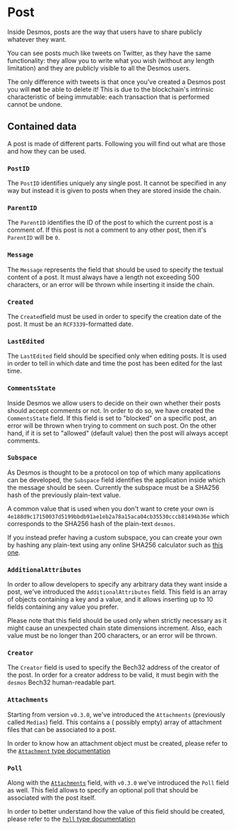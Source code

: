 # Post
Inside Desmos, posts are the way that users have to share publicly whatever they want. 

You can see posts much like tweets on Twitter, as they have the same functionality: they allow you to write what you wish (without any length limitation) and they are publicly visible to all the Desmos users.  

The only difference with tweets is that once you've created a Desmos post you will **not** be able to delete it! This is due to the blockchain's intrinsic characteristic of being immutable: each transaction that is performed cannot be undone.

## Contained data
A post is made of different parts. Following you will find out what are those and how they can be used. 

### `PostID`
The `PostID` identifies uniquely any single post. It cannot be specified in any way but instead it is given to posts when they are stored inside the chain. 

### `ParentID`
The `ParentID` identifies the ID of the post to which the current post is a comment of. If this post is not a comment to any other post, then it's `ParentID` will be `0`. 

### `Message`
The `Message` represents the field that should be used to specify the textual content of a post. It must always have a length not exceeding 500 characters, or an error will be thrown while inserting it inside the chain.

### `Created`
The `Created`field must be used in order to specify the creation date of the post. It must be an `RCF3339`-formatted date.  

### `LastEdited`
The `LastEdited` field should be specified only when editing posts. It is used in order to tell in which date and time the post has been edited for the last time. 

### `CommentsState`
Inside Desmos we allow users to decide on their own whether their posts should accept comments or not. In order to do so, we have created the `CommentsState` field. If this field is set to "blocked" on a specific post, an error will be thrown when trying to comment on such post. On the other hand, if it is set to "allowed" (default value) then the post will always accept comments. 

### `Subspace`
As Desmos is thought to be a protocol on top of which many applications can be developed, the `Subspace` field identifies the application inside which the message should be seen. Currently the subspace must be a SHA256 hash of the previously plain-text value.

A common value that is used when you don't want to crete your own is `4e188d9c17150037d5199bbdb91ae1eb2a78a15aca04cb35530cccb81494b36e` which corresponds to the SHA256 hash of the plain-text `desmos`. 

If you instead prefer having a custom subspace, you can create your own by hashing any plain-text using any online SHA256 calculator such as [this one](https://emn178.github.io/online-tools/sha256.html).

### `AdditionalAttributes`
In order to allow developers to specify any arbitrary data they want inside a post, we've introduced the `AdditionalAttributes` field. This field is an array of objects containing a key and a value, and it allows inserting up to 10 fields containing any value you prefer.  

Please note that this field should be used only when strictly necessary as it might cause an unexpected chain state dimensions increment. Also, each value must be no longer than 200 characters, or an error will be thrown.

### `Creator`
The `Creator` field is used to specify the Bech32 address of the creator of the post. In order for a creator address to be valid, it must begin with the `desmos` Bech32 human-readable part.

### `Attachments`

Starting from version `v0.3.0`, we've introduced the `Attachments` (previously called `Medias`) field. This contains a (
possibly empty) array of attachment files that can be associated to a post.

In order to know how an attachment object must be created, please refer to
the [`Attachment` type documentation](attachment.md)

### `Poll`

Along with the [`Attachments`](#attachments) field, with `v0.3.0` we've introduced the `Poll` field as well. 
This field allows to specify an optional poll that should be associated with the post itself.

In order to better understand how the value of this field should be created, please refer to
the [`Poll` type documentation](poll.md) 
